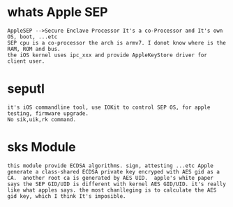 # whats Apple SEP
	AppleSEP -->Secure Enclave Processor It's a co-Processor and It's own OS, boot, ...etc
	SEP cpu is a co-processor the arch is armv7. I donot know where is the RAM, ROM and bus.
	the iOS kernel uses ipc_xxx and provide AppleKeyStore driver for client user.



# seputl
	it's iOS commandline tool, use IOKit to control SEP OS, for apple testing, firmware upgrade. 
	No sik,uik,rk command.  
# sks Module
	this module provide ECDSA algorithms. sign, attesting ...etc Apple generate a class-shared ECDSA private key encryped with AES gid as a CA.  another root ca is generated by AES UID.  apple's white paper says the SEP GID/UID is different with kernel AES GID/UID. it's really like what apples says. the most chanlleging is to calculate the AES gid key, which I think It's imposible.  
